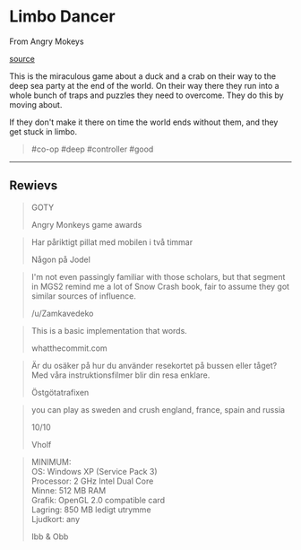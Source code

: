 # Limbo Dancer
From Angry Mokeys

[source](https://github.com/HugoNikanor/ProjectDuck)

This is the miraculous game about a duck and a crab on their way to the deep
sea party at the end of the world. On their way there they run into a whole
bunch of traps and puzzles they need to overcome. They do this by moving about.

If they don't make it there on time the world ends without them, and they get
stuck in limbo.

> #co-op #deep #controller #good

---

## Rewievs
> GOTY
>
> Angry Monkeys game awards


> Har påriktigt pillat med mobilen i två timmar
>
> Någon på Jodel


> I'm not even passingly familiar with those scholars, but that segment in MGS2
> remind me a lot of Snow Crash book, fair to assume they got similar sources
> of influence.
>
> /u/Zamkavedeko


> This is a basic implementation that words.
>
> whatthecommit.com


> Är du osäker på hur du använder resekortet på bussen eller tåget? Med våra
> instruktionsfilmer blir din resa enklare. 
>
> Östgötatrafixen


> you can play as sweden and crush england, france, spain and russia 
>
> 10/10
>
> Vholf

> MINIMUM:  
> OS: Windows XP (Service Pack 3)  
> Processor: 2 GHz Intel Dual Core  
> Minne: 512 MB RAM  
> Grafik: OpenGL 2.0 compatible card  
> Lagring: 850 MB ledigt utrymme  
> Ljudkort: any
>
> Ibb & Obb
